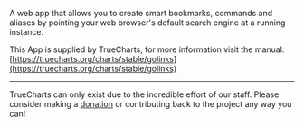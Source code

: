 A web app that allows you to create smart bookmarks, commands and aliases by pointing your web browser's default search engine at a running instance.

This App is supplied by TrueCharts, for more information visit the manual: [https://truecharts.org/charts/stable/golinks](https://truecharts.org/charts/stable/golinks)

---

TrueCharts can only exist due to the incredible effort of our staff.
Please consider making a [donation](https://truecharts.org/sponsor) or contributing back to the project any way you can!
